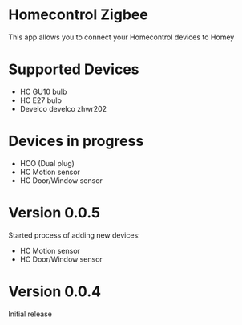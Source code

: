 # Homecontrol Zigbee

This app allows you to connect your Homecontrol devices to Homey

# Supported Devices

* HC GU10 bulb
* HC E27 bulb
* Develco develco zhwr202

# Devices in progress

* HCO (Dual plug)
* HC Motion sensor
* HC Door/Window sensor

# Version 0.0.5
Started process of adding new devices:
* HC Motion sensor
* HC Door/Window sensor

# Version 0.0.4
Initial release
